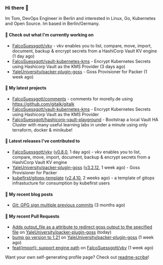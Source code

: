 ### Hi there 👋

Im Tom, DevOps Engineer in Berlin and interested in Linux, Go, Kubernetes and Open Source.
Im based in Berlin/Germany.

#### 👷 Check out what I'm currently working on

- [FalcoSuessgott/vkv](https://github.com/FalcoSuessgott/vkv) - vkv enables you to list, compare, move, import, document, backup &amp; encrypt secrets from a HashiCorp Vault KV engine (1 day ago)
- [FalcoSuessgott/vault-kubernetes-kms](https://github.com/FalcoSuessgott/vault-kubernetes-kms) - Encrypt Kubernetes Secrets using Hashicorp Vault as the KMS Provider (3 days ago)
- [YaleUniversity/packer-plugin-goss](https://github.com/YaleUniversity/packer-plugin-goss) - Goss Provisioner for Packer (1 week ago)

#### 🌱 My latest projects

- [FalcoSuessgott/comments](https://github.com/FalcoSuessgott/comments) - comments for morelly.de using https://github.com/gitalk/gitalk
- [FalcoSuessgott/vault-kubernetes-kms](https://github.com/FalcoSuessgott/vault-kubernetes-kms) - Encrypt Kubernetes Secrets using Hashicorp Vault as the KMS Provider
- [FalcoSuessgott/hashicorp-vault-playground](https://github.com/FalcoSuessgott/hashicorp-vault-playground) - Bootstrap a local Vault HA Cluster with many useful learning labs in under a minute using only terraform, docker &amp; minikube!

#### 🔭 Latest releases I've contributed to

- [FalcoSuessgott/vkv](https://github.com/FalcoSuessgott/vkv) ([v0.8.0](https://github.com/FalcoSuessgott/vkv/releases/tag/v0.8.0), 1 day ago) - vkv enables you to list, compare, move, import, document, backup &amp; encrypt secrets from a HashiCorp Vault KV engine
- [YaleUniversity/packer-plugin-goss](https://github.com/YaleUniversity/packer-plugin-goss) ([v3.2.12](https://github.com/YaleUniversity/packer-plugin-goss/releases/tag/v3.2.12), 1 week ago) - Goss Provisioner for Packer
- [kubefirst/gitops-template](https://github.com/kubefirst/gitops-template) ([v2.4.10](https://github.com/kubefirst/gitops-template/releases/tag/v2.4.10), 2 weeks ago) - a template of gitops infrastucture for consumption by kubefirst users

#### 📜 My recent blog posts

- [Git: GPG sign multiple previous commits](https://morelly.de/post/20240328_git_gpg_sign_commits/) (3 months ago)

#### 🔨 My recent Pull Requests

- [Adds output_file as a attribute to redirect goss output to the specified file](https://github.com/YaleUniversity/packer-plugin-goss/pull/100) on [YaleUniversity/packer-plugin-goss](https://github.com/YaleUniversity/packer-plugin-goss) (today)
- [bump go version to 1.21](https://github.com/YaleUniversity/packer-plugin-goss/pull/99) on [YaleUniversity/packer-plugin-goss](https://github.com/YaleUniversity/packer-plugin-goss) (1 week ago)
- [feat(import): support engine path](https://github.com/FalcoSuessgott/vkv/pull/280) on [FalcoSuessgott/vkv](https://github.com/FalcoSuessgott/vkv) (1 week ago)

Want your own self-generating profile page? Check out [readme-scribe](https://github.com/muesli/readme-scribe)!